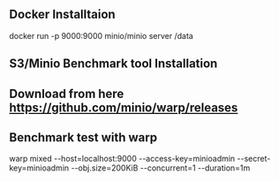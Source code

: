 ## Docker Installtaion
docker run -p 9000:9000 minio/minio server /data


## S3/Minio Benchmark tool Installation
## Download from here https://github.com/minio/warp/releases

## Benchmark test with warp
warp mixed --host=localhost:9000 --access-key=minioadmin --secret-key=minioadmin --obj.size=200KiB --concurrent=1 --duration=1m
